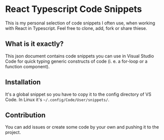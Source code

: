# React Typescript Code Snippets
This is my personal selection of code snippets I often use, when working with React in Typescript. Feel free to clone,
add, fork or share thiese.

## What is it exactly?
This json document contains code snippets you can use in Visual Studio Code for quick typing generic constructs of code
(i. e. a for-loop or a function component).

## Installation
It's a global snippet so you have to copy it to the config directory of VS Code. In Linux it's 
`~/.config/Code/User/snippets/`.

## Contribution
You can add issues or create some code by your own and pushing it to the project.
